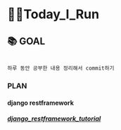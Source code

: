 # 🏃‍♂️Today_I_Run

## 📚 GOAL

```

하루 동안 공부한 내용 정리해서 commit하기

```

### PLAN

#### django restframework
##### [django_restframework_tutorial](https://www.django-rest-framework.org/)


